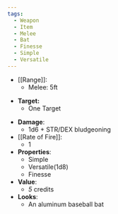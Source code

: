 ```yaml
---
tags:
  - Weapon
  - Item
  - Melee
  - Bat
  - Finesse
  - Simple
  - Versatile
---
```

* [[Range]]:
	* Melee: 5ft
- **Target:**
	- One Target
* __Damage__:
	* 1d6 + STR/DEX bludgeoning 
* [[Rate of Fire]]:
	* 1
* __Properties__:
	* Simple
	* Versatile(1d8)
	* Finesse
* **Value**:
	* *5* credits
* **Looks**:
	* An aluminum baseball bat